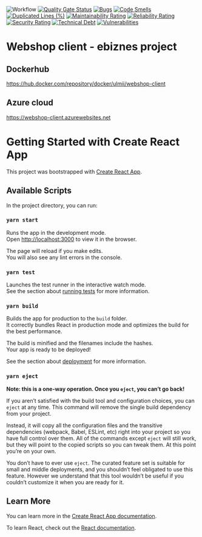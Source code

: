 ![Workflow](https://github.com/ulmii/webshop-client/actions/workflows/main_webshop-client.yml/badge.svg)
[![Quality Gate Status](https://sonarcloud.io/api/project_badges/measure?project=ulmii_webshop-client&metric=alert_status)](https://sonarcloud.io/dashboard?id=ulmii_webshop-client)
[![Bugs](https://sonarcloud.io/api/project_badges/measure?project=ulmii_webshop-client&metric=bugs)](https://sonarcloud.io/dashboard?id=ulmii_webshop-client)
[![Code Smells](https://sonarcloud.io/api/project_badges/measure?project=ulmii_webshop-client&metric=code_smells)](https://sonarcloud.io/dashboard?id=ulmii_webshop-client)
[![Duplicated Lines (%)](https://sonarcloud.io/api/project_badges/measure?project=ulmii_webshop&metric=duplicated_lines_density)](https://sonarcloud.io/dashboard?id=ulmii_webshop-client)
[![Maintainability Rating](https://sonarcloud.io/api/project_badges/measure?project=ulmii_webshop-client&metric=sqale_rating)](https://sonarcloud.io/dashboard?id=ulmii_webshop-client)
[![Reliability Rating](https://sonarcloud.io/api/project_badges/measure?project=ulmii_webshop-client&metric=reliability_rating)](https://sonarcloud.io/dashboard?id=ulmii_webshop-client)
[![Security Rating](https://sonarcloud.io/api/project_badges/measure?project=ulmii_webshop-client&metric=security_rating)](https://sonarcloud.io/dashboard?id=ulmii_webshop-client)
[![Technical Debt](https://sonarcloud.io/api/project_badges/measure?project=ulmii_webshop-client&metric=sqale_index)](https://sonarcloud.io/dashboard?id=ulmii_webshop-client)
[![Vulnerabilities](https://sonarcloud.io/api/project_badges/measure?project=ulmii_webshop-client&metric=vulnerabilities)](https://sonarcloud.io/dashboard?id=ulmii_webshop-client)

# Webshop client - ebiznes project 

## Dockerhub
https://hub.docker.com/repository/docker/ulmii/webshop-client

## Azure cloud
https://webshop-client.azurewebsites.net

# Getting Started with Create React App

This project was bootstrapped with [Create React App](https://github.com/facebook/create-react-app).

## Available Scripts

In the project directory, you can run:

### `yarn start`

Runs the app in the development mode.\
Open [http://localhost:3000](http://localhost:3000) to view it in the browser.

The page will reload if you make edits.\
You will also see any lint errors in the console.

### `yarn test`

Launches the test runner in the interactive watch mode.\
See the section about [running tests](https://facebook.github.io/create-react-app/docs/running-tests) for more information.

### `yarn build`

Builds the app for production to the `build` folder.\
It correctly bundles React in production mode and optimizes the build for the best performance.

The build is minified and the filenames include the hashes.\
Your app is ready to be deployed!

See the section about [deployment](https://facebook.github.io/create-react-app/docs/deployment) for more information.

### `yarn eject`

**Note: this is a one-way operation. Once you `eject`, you can’t go back!**

If you aren’t satisfied with the build tool and configuration choices, you can `eject` at any time. This command will remove the single build dependency from your project.

Instead, it will copy all the configuration files and the transitive dependencies (webpack, Babel, ESLint, etc) right into your project so you have full control over them. All of the commands except `eject` will still work, but they will point to the copied scripts so you can tweak them. At this point you’re on your own.

You don’t have to ever use `eject`. The curated feature set is suitable for small and middle deployments, and you shouldn’t feel obligated to use this feature. However we understand that this tool wouldn’t be useful if you couldn’t customize it when you are ready for it.

## Learn More

You can learn more in the [Create React App documentation](https://facebook.github.io/create-react-app/docs/getting-started).

To learn React, check out the [React documentation](https://reactjs.org/).
